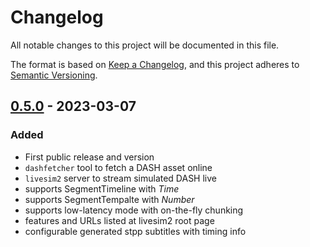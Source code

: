 # Changelog

All notable changes to this project will be documented in this file.

The format is based on [Keep a Changelog](https://keepachangelog.com/en/1.0.0/),
and this project adheres to [Semantic Versioning](https://semver.org/spec/v2.0.0.html).

## [0.5.0] - 2023-03-07

### Added

- First public release and version
- `dashfetcher` tool to fetch a DASH asset online
- `livesim2` server to stream simulated DASH live
- supports SegmentTimeline with $Time$
- supports SegmentTempalte with $Number$
- supports low-latency mode with on-the-fly chunking
- features and URLs listed at livesim2 root page
- configurable generated stpp subtitles with timing info

[0.5.0]: https://github.com/Dash-Industry-Forum/releases/tag/v0.5.0
